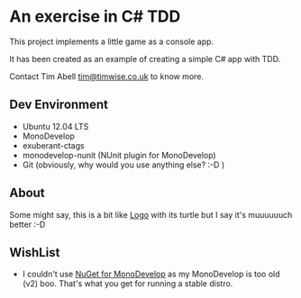 An exercise in C# TDD
=====================

This project implements a little game as a console app.

It has been created as an example of creating a simple C# app with TDD.

Contact Tim Abell <tim@timwise.co.uk> to know more.

Dev Environment
---------------

* Ubuntu 12.04 LTS
* MonoDevelop
* exuberant-ctags
* monodevelop-nunit (NUnit plugin for MonoDevelop)
* Git (obviously, why would you use anything else? :-D )

About
-----

Some might say, this is a bit like <a href="https://en.wikipedia.org/wiki/Logo_(programming_language)">Logo</a> with its turtle but I say it's muuuuuuch better :-D

WishList
--------
* I couldn't use [NuGet for MonoDevelop](http://community.sharpdevelop.net/blogs/mattward/archive/2013/01/07/MonoDevelopNuGetAddin.aspx) as my MonoDevelop is too old (v2) boo. That's what you get for running a stable distro.
